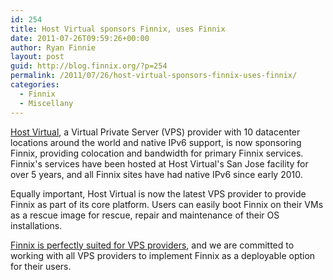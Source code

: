 ```yaml
---
id: 254
title: Host Virtual sponsors Finnix, uses Finnix
date: 2011-07-26T09:59:26+00:00
author: Ryan Finnie
layout: post
guid: http://blog.finnix.org/?p=254
permalink: /2011/07/26/host-virtual-sponsors-finnix-uses-finnix/
categories:
  - Finnix
  - Miscellany
---
```

[Host Virtual](http://vr.org/), a Virtual Private Server (VPS) provider with 10 datacenter locations around the world and native IPv6 support, is now sponsoring Finnix, providing colocation and bandwidth for primary Finnix services. Finnix's services have been hosted at Host Virtual's San Jose facility for over 5 years, and all Finnix sites have had native IPv6 since early 2010.

Equally important, Host Virtual is now the latest VPS provider to provide Finnix as part of its core platform. Users can easily boot Finnix on their VMs as a rescue image for rescue, repair and maintenance of their OS installations.

[Finnix is perfectly suited for VPS providers](http://blog.finnix.org/2011/01/07/finnix-perfect-for-vps-providers/), and we are committed to working with all VPS providers to implement Finnix as a deployable option for their users.